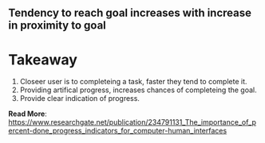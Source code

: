 ## Tendency to reach goal increases with increase in proximity to goal

# Takeaway
1. Closeer user is to completeing a task, faster they tend to complete it.
2. Providing artifical progress, increases chances of completeing the goal.
3. Provide clear indication of progress.

__Read More__:
https://www.researchgate.net/publication/234791131_The_importance_of_percent-done_progress_indicators_for_computer-human_interfaces
